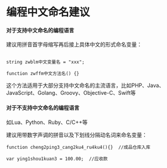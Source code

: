 # 编程中文命名建议

#### 对于支持中文命名的编程语言

建议用拼音首字母缩写再后接上具体中文的形式命名变量：

```

string zwblm中文变量名 = "xxx";

function zwffm中文方法名() {}

```

这个方法适用于大部分支持中文命名的主流语言，比如PHP、Java、JavaScript、Golang、Groovy、Objective-C、Swift等

#### 对于不支持中文命名的编程语言

如Lua、Python、Ruby、C/C++等

建议用带数字声调的拼音以及下划线分隔动名词来命名变量：

```
function cheng2ping3_cang2ku4_ru4ku4(){}  //成品仓库入库

var ying1shou1kuan3 = 100.00;  //应收款
```








